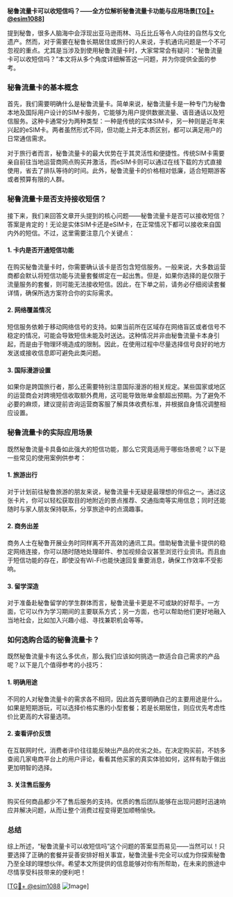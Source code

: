 **秘鲁流量卡可以收短信吗？——全方位解析秘鲁流量卡功能与应用场景[[TG💪+ @esim1088](https://t.me/s/esim1088)]**

提到秘鲁，很多人脑海中会浮现出亚马逊雨林、马丘比丘等令人向往的自然与文化遗产。然而，对于需要在秘鲁长期居住或旅行的人来说，手机通讯问题是一个不可忽视的重点。尤其是当涉及到使用秘鲁流量卡时，大家常常会有疑问：“秘鲁流量卡可以收短信吗？”本文将从多个角度详细解答这一问题，并为你提供全面的参考。

### 秘鲁流量卡的基本概念

首先，我们需要明确什么是秘鲁流量卡。简单来说，秘鲁流量卡是一种专门为秘鲁本地及国际用户设计的SIM卡服务，它能够为用户提供数据流量、语音通话以及短信服务。这种卡通常分为两种类型：一种是传统的实体SIM卡，另一种则是近年来兴起的eSIM卡。两者虽然形式不同，但功能上并无本质区别，都可以满足用户的日常通信需求。

对于旅行者而言，秘鲁流量卡的最大优势在于其灵活性和便捷性。传统SIM卡需要亲自前往当地运营商网点购买并激活，而eSIM卡则可以通过在线下载的方式直接使用，省去了排队等待的时间。此外，秘鲁流量卡的价格相对低廉，适合短期游客或者预算有限的人群。

### 秘鲁流量卡是否支持接收短信？

接下来，我们来回答文章开头提到的核心问题——秘鲁流量卡是否可以接收短信？答案是肯定的！无论是实体SIM卡还是eSIM卡，在正常情况下都可以接收来自国内外的短信。不过，这里需要注意几个关键点：

#### 1. **卡内是否开通短信功能**
   在购买秘鲁流量卡时，你需要确认该卡是否包含短信服务。一般来说，大多数运营商都会默认将短信功能与流量套餐绑定在一起出售。但是，如果你选择的是仅限于流量服务的套餐，则可能无法接收短信。因此，在下单之前，请务必仔细阅读套餐详情，确保所选方案符合你的实际需求。

#### 2. **网络覆盖情况**
   短信服务依赖于移动网络信号的支持。如果当前所在区域存在网络盲区或者信号不稳定的情况，可能会导致短信未能及时送达。这种情况并非由秘鲁流量卡本身引起，而是由于物理环境造成的限制。因此，在使用过程中尽量选择信号良好的地方发送或接收信息即可避免此类问题。

#### 3. **国际漫游设置**
   如果你是跨国旅行者，那么还需要特别注意国际漫游的相关规定。某些国家或地区的运营商会对跨境短信收取额外费用，这可能导致账单金额超出预期。为了避免不必要的麻烦，建议提前咨询运营商客服了解具体收费标准，并根据自身情况调整相应设置。

### 秘鲁流量卡的实际应用场景

既然秘鲁流量卡具备如此强大的短信功能，那么它究竟适用于哪些场景呢？以下是一些常见的使用案例供参考：

#### 1. **旅游出行**
   对于计划前往秘鲁旅游的朋友来说，秘鲁流量卡无疑是最理想的伴侣之一。通过这张卡片，你可以轻松获取目的地附近的景点推荐、交通指南等实用信息；同时还能随时与家人朋友保持联系，分享旅途中的点滴趣事。

#### 2. **商务出差**
   商务人士在秘鲁开展业务时同样离不开高效的通讯工具。借助秘鲁流量卡提供的稳定网络连接，你可以随时随地处理邮件、参加视频会议甚至浏览行业资讯。而且由于短信功能的存在，即使没有Wi-Fi也能快速回复重要消息，确保工作效率不受影响。

#### 3. **留学深造**
   对于准备赴秘鲁留学的学生群体而言，秘鲁流量卡更是不可或缺的好帮手。一方面，它可以作为学习期间的主要联系方式；另一方面，也可以帮助他们更好地融入当地社会，比如加入兴趣小组、寻找兼职机会等等。

### 如何选购合适的秘鲁流量卡？

既然秘鲁流量卡有这么多优点，那么我们应该如何挑选一款适合自己需求的产品呢？以下是几个值得参考的小技巧：

#### 1. **明确用途**
   不同的人对秘鲁流量卡的需求各不相同，因此首先要明确自己的主要用途是什么。如果是短期游玩，可以选择价格实惠的小型套餐；若是长期居住，则应优先考虑性价比更高的大容量选项。

#### 2. **查看评价反馈**
   在互联网时代，消费者评价往往能反映出产品的优劣之处。在决定购买前，不妨多查阅几家电商平台上的用户评论，看看其他买家的真实体验如何，这样有助于做出更加明智的选择。

#### 3. **关注售后服务**
   购买任何商品都少不了售后服务的支持。优质的售后团队能够在出现问题时迅速响应并解决问题，从而让整个消费过程变得更加顺畅愉快。

### 总结

综上所述，“秘鲁流量卡可以收短信吗”这个问题的答案显而易见——当然可以！只要选择了正确的套餐并妥善安排好相关事宜，秘鲁流量卡完全可以成为你探索秘鲁乃至全球的理想伙伴。希望本文所提供的信息能够对你有所帮助，在未来的旅途中尽情享受科技带来的便利吧！

[[TG💪+ @esim1088](https://t.me/s/esim1088) ![Image](https://i.postimg.cc/4NQfJmqS/Snipaste-2025-05-13-00-14-12.png)]